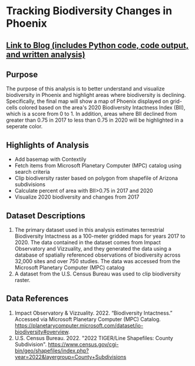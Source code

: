 # Tracking Biodiversity Changes in Phoenix

## [Link to Blog (includes Python code, code output, and written analysis)](https://linusghanadan.github.io/blog/2023-12-13-post/phoenix_biodiversity.html)

## Purpose
The purpose of this analysis is to better understand and visualize biodiversity in Phoenix and highlight areas where biodiversity is declining. Specifically, the final map will show a map of Phoenix displayed on grid-cells colored based on the area's 2020 Biodiversity Intactness Index (BII), which is a score from 0 to 1. In addition, areas where BII declined from greater than 0.75 in 2017 to less than 0.75 in 2020 will be highlighted in a seperate color.

## Highlights of Analysis
- Add basemap with Contextily
- Fetch items from Microsoft Planetary Computer (MPC) catalog using search criteria
- Clip biodiversity raster based on polygon from shapefile of Arizona subdivisions
- Calculate percent of area with BII>0.75 in 2017 and 2020
- Visualize 2020 biodiversity and changes from 2017

## Dataset Descriptions
1. The primary dataset used in this analysis estimates terrestrial Biodiversity Intactness as a 100-meter gridded maps for years 2017 to 2020. The data contained in the dataset comes from Impact Observatory and Vizzuality, and they generated the data using a database of spatially referenced observations of biodiversity across 32,000 sites and over 750 studies. The data was accessed from the Microsoft Planetary Computer (MPC) catalog
2. A dataset from the U.S. Census Bureau was used to clip biodiversity raster.

## Data References
1. Impact Observatory & Vizzuality. 2022. “Biodiversity Intactness.” Accessed via Microsoft Planetary Computer (MPC) Catalog. https://planetarycomputer.microsoft.com/dataset/io-biodiversity#overview.
2. U.S. Census Bureau. 2022. "2022 TIGER/Line Shapefiles: County Subdivision". https://www.census.gov/cgi-bin/geo/shapefiles/index.php?year=2022&layergroup=County+Subdivisions
